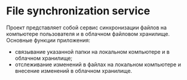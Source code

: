 # File synchronization service

Проект представляет собой сервис синхронизации файлов на компьютере пользователя и в облачном файловом хранилище.
Основные функции приложения:
- связывание указанной папки на локальном компьютере и в облачном хранилище;
- отслеживание изменений в файлах на локальном компьютере и внесение изменений в облачном хранилище.
